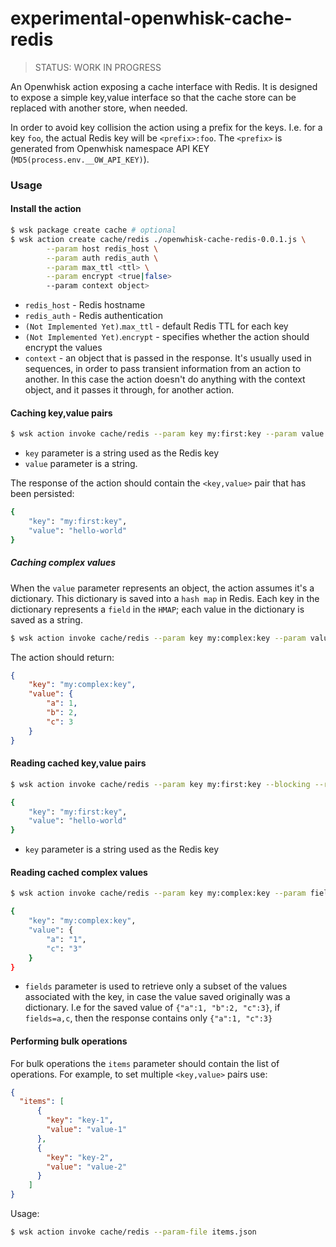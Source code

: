 # experimental-openwhisk-cache-redis

> STATUS: WORK IN PROGRESS

An Openwhisk action exposing a cache interface with Redis.
It is designed to expose a simple key,value interface so that the cache store can be replaced with another store, when needed.

In order to avoid key collision the action using a prefix for the keys. I.e. for a key `foo`, the actual Redis key will be `<prefix>:foo`. The `<prefix>` is generated from Openwhisk namespace API KEY (`MD5(process.env.__OW_API_KEY)`).

### Usage

#### Install the action

```bash
$ wsk package create cache # optional
$ wsk action create cache/redis ./openwhisk-cache-redis-0.0.1.js \
        --param host redis_host \
        --param auth redis_auth \
        --param max_ttl <ttl> \
        --param encrypt <true|false>
        --param context object>
```

* `redis_host` - Redis hostname
* `redis_auth` - Redis authentication
* `(Not Implemented Yet)`.`max_ttl` - default Redis TTL for each key
* `(Not Implemented Yet)`.`encrypt` - specifies whether the action should encrypt the values
* `context` - an object that is passed in the response. It's usually used in sequences, in order to pass transient information from an action to another. In this case the action doesn't do anything with the context object, and it passes it through, for another action.

#### Caching key,value pairs

```bash
$ wsk action invoke cache/redis --param key my:first:key --param value hello-world
```

* `key` parameter is a string used as the Redis key
* `value` parameter is a string.

The response of the action should contain the `<key,value>` pair that has been persisted:

```bash
{
    "key": "my:first:key",
    "value": "hello-world"
}
```

##### Caching complex values
When the `value` parameter represents an object, the action assumes it's a dictionary. This dictionary is saved into a `hash map` in Redis. Each key in the dictionary represents a `field` in the `HMAP`; each value in the dictionary is saved as a string.

```bash
$ wsk action invoke cache/redis --param key my:complex:key --param value '{"a":1, "b":2, "c":3}'
```
The action should return:

```json
{
    "key": "my:complex:key",
    "value": {
        "a": 1,
        "b": 2,
        "c": 3
    }
}
```

#### Reading cached key,value pairs

```bash
$ wsk action invoke cache/redis --param key my:first:key --blocking --result

{
    "key": "my:first:key",
    "value": "hello-world"
}
```
* `key` parameter is a string used as the Redis key

#### Reading cached complex values

```bash
$ wsk action invoke cache/redis --param key my:complex:key --param fields a,c --blocking --result

{
    "key": "my:complex:key",
    "value": {
        "a": "1",
        "c": "3"
    }
}
```

* `fields` parameter is used to retrieve only a subset of the values associated with the key, in case the value saved originally was a dictionary. I.e for the saved value of `{"a":1, "b":2, "c":3}`, if `fields=a,c`, then the response contains only `{"a":1, "c":3}`


#### Performing bulk operations

For bulk operations the `items` parameter should contain the list of operations.
For example, to set multiple `<key,value>` pairs use:

```json
{
  "items": [
      {
        "key": "key-1",
        "value": "value-1"
      },
      {
        "key": "key-2",
        "value": "value-2"
      }
    ]
}
```

Usage:
```bash
$ wsk action invoke cache/redis --param-file items.json
```
